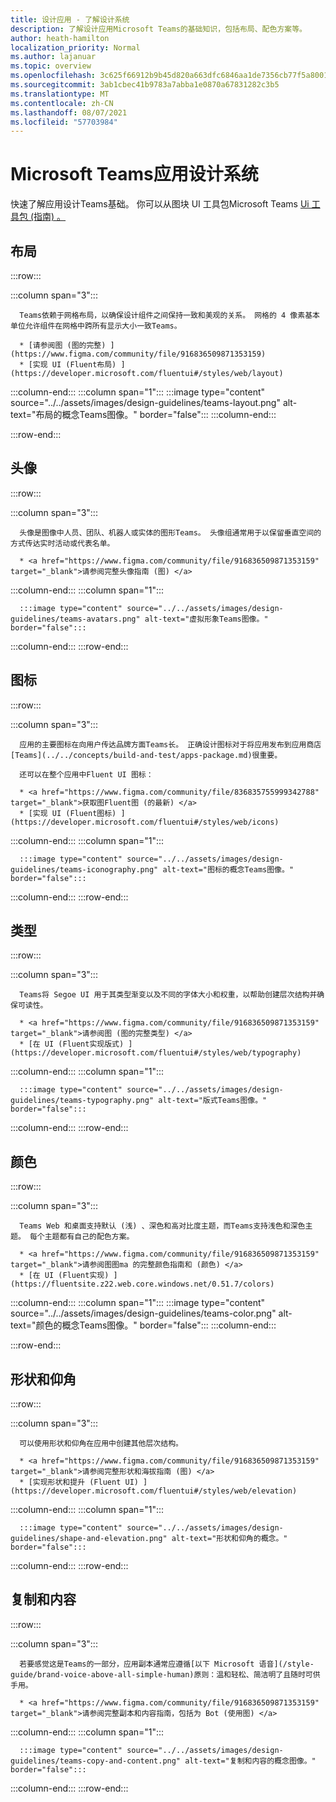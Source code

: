 ```yaml
---
title: 设计应用 - 了解设计系统
description: 了解设计应用Microsoft Teams的基础知识，包括布局、配色方案等。
author: heath-hamilton
localization_priority: Normal
ms.author: lajanuar
ms.topic: overview
ms.openlocfilehash: 3c625f66912b9b45d820a663dfc6846aa1de7356cb77f5a800112fbedc615de1
ms.sourcegitcommit: 3ab1cbec41b9783a7abba1e0870a67831282c3b5
ms.translationtype: MT
ms.contentlocale: zh-CN
ms.lasthandoff: 08/07/2021
ms.locfileid: "57703984"
---
```

# <a name="microsoft-teams-app-design-system"></a>Microsoft Teams应用设计系统

快速了解应用设计Teams基础。 你可以从图块 UI 工具包Microsoft Teams <a href="https://www.figma.com/community/file/916836509871353159" target="_blank">Ui 工具包 (指南) 。 </a>

## <a name="layout"></a>布局

:::row:::

   :::column span="3":::

      Teams依赖于网格布局，以确保设计组件之间保持一致和美观的关系。 网格的 4 像素基本单位允许组件在网格中跨所有显示大小一致Teams。

      * [请参阅图 (图的完整) ](https://www.figma.com/community/file/916836509871353159)
      * [实现 UI (Fluent布局) ](https://developer.microsoft.com/fluentui#/styles/web/layout)

   :::column-end:::
   :::column span="1":::
      :::image type="content" source="../../assets/images/design-guidelines/teams-layout.png" alt-text="布局的概念Teams图像。" border="false":::
   :::column-end:::

:::row-end:::

## <a name="avatars"></a>头像

:::row:::

   :::column span="3":::

      头像是图像中人员、团队、机器人或实体的图形Teams。 头像组通常用于以保留垂直空间的方式传达实时活动或代表名单。 

      * <a href="https://www.figma.com/community/file/916836509871353159" target="_blank">请参阅完整头像指南 (图) </a>

   :::column-end:::
   :::column span="1":::

      :::image type="content" source="../../assets/images/design-guidelines/teams-avatars.png" alt-text="虚拟形象Teams图像。" border="false":::

   :::column-end:::
:::row-end:::

## <a name="icons"></a>图标

:::row:::

   :::column span="3":::

      应用的主要图标在向用户传达品牌方面Teams长。 正确设计图标对于将应用发布到应用商店[Teams](../../concepts/build-and-test/apps-package.md)很重要。

      还可以在整个应用中Fluent UI 图标：

      * <a href="https://www.figma.com/community/file/836835755999342788" target="_blank">获取图Fluent图 (的最新) </a>
      * [实现 UI (Fluent图标) ](https://developer.microsoft.com/fluentui#/styles/web/icons)

   :::column-end:::
   :::column span="1":::

      :::image type="content" source="../../assets/images/design-guidelines/teams-iconography.png" alt-text="图标的概念Teams图像。" border="false":::

   :::column-end:::
:::row-end:::

## <a name="type"></a>类型

:::row:::

   :::column span="3":::

      Teams将 Segoe UI 用于其类型渐变以及不同的字体大小和权重，以帮助创建层次结构并确保可读性。

      * <a href="https://www.figma.com/community/file/916836509871353159" target="_blank">请参阅图 (图的完整类型) </a>
      * [在 UI (Fluent实现版式) ](https://developer.microsoft.com/fluentui#/styles/web/typography)

   :::column-end:::
   :::column span="1":::

      :::image type="content" source="../../assets/images/design-guidelines/teams-typography.png" alt-text="版式Teams图像。" border="false":::

   :::column-end:::
:::row-end:::

## <a name="colors"></a>颜色

:::row:::

   :::column span="3":::

      Teams Web 和桌面支持默认 (浅) 、深色和高对比度主题，而Teams支持浅色和深色主题。 每个主题都有自己的配色方案。

      * <a href="https://www.figma.com/community/file/916836509871353159" target="_blank">请参阅图图ma 的完整颜色指南和 (颜色) </a>
      * [在 UI (Fluent实现) ](https://fluentsite.z22.web.core.windows.net/0.51.7/colors)

   :::column-end:::
   :::column span="1":::
      :::image type="content" source="../../assets/images/design-guidelines/teams-color.png" alt-text="颜色的概念Teams图像。" border="false":::
   :::column-end:::

:::row-end:::

## <a name="shape-and-elevation"></a>形状和仰角

:::row:::

   :::column span="3":::

      可以使用形状和仰角在应用中创建其他层次结构。 

      * <a href="https://www.figma.com/community/file/916836509871353159" target="_blank">请参阅完整形状和海拔指南 (图) </a>
      * [实现形状和提升 (Fluent UI) ](https://developer.microsoft.com/fluentui#/styles/web/elevation)

   :::column-end:::
   :::column span="1":::

      :::image type="content" source="../../assets/images/design-guidelines/shape-and-elevation.png" alt-text="形状和仰角的概念。" border="false":::

   :::column-end:::
:::row-end:::

## <a name="copy-and-content"></a>复制和内容

:::row:::

   :::column span="3":::

      若要感觉这是Teams的一部分，应用副本通常应遵循[以下 Microsoft 语音](/style-guide/brand-voice-above-all-simple-human)原则：温和轻松、简洁明了且随时可供手用。

      * <a href="https://www.figma.com/community/file/916836509871353159" target="_blank">请参阅完整副本和内容指南，包括为 Bot (使用图) </a>

   :::column-end:::
   :::column span="1":::

      :::image type="content" source="../../assets/images/design-guidelines/teams-copy-and-content.png" alt-text="复制和内容的概念图像。" border="false":::

   :::column-end:::
:::row-end:::
